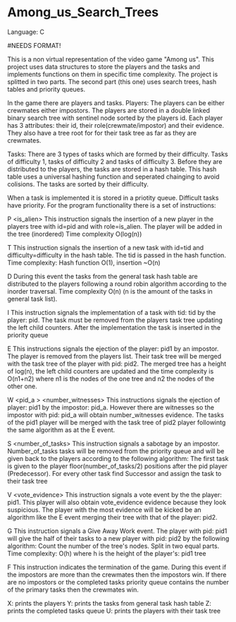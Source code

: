 # Among_us_Search_Trees
Language: C

#NEEDS FORMAT!

This is a non virtual representation of the video game "Among us". This project uses data structures to store the players and the tasks and implements functions on them in specific time complexity. The project is splitted in two parts. The second part (this one) uses search trees, hash tables and priority queues.

In the game there are players and tasks. Players: The players can be either crewmates either impostors. The players are stored in a double linked binary search tree with sentinel node sorted by the players id. Each player has 3 attributes: their id, their role(crewmate/impostor) and their evidence. They also have a tree root for for their task tree as far as they are crewmates.

Tasks: There are 3 types of tasks which are formed by their difficulty. Tasks of difficulty 1, tasks of difficulty 2 and tasks of difficulty 3. Before they are distributed to the players, the tasks are stored in a hash table. This hash table uses a universal hashing function and seperated chainging to avoid colisions. The tasks are sorted by their difficulty.

When a task is implemented it is stored in a priotity queue. Difficult tasks have priority. For the program functionality there is a set of instructions: 

P <pid> <is_alien> This instruction signals the insertion of a new player in the players tree with id=pid and with role=is_alien. The player will be added in the tree (inordered) Time complexity O(log(n))

T <tid> <difficulty> This instruction signals the insertion of a new task with id=tid and difficulty=difficulty in the hash table. The tid is passed in the hash function. Time complexity: Hash function O(1), insertion ~O(n)

D During this event the tasks from the general task hash table are distributed to the players following a round robin algorithm according to the inorder traversal. Time complexity O(n) (n is the amount of the tasks in general task list).

I <pid> <tid> This instruction signals the implementation of a task with tid: tid by the player: pid. The task must be removed from the players task tree updating the left child counters. After the implementation the task is inserted in the priority queue

E <pid1> <pid2> This instructions signals the ejection of the player: pid1 by an impostor. The player is removed from the players list. Their task tree will be merged with the task tree of the player with pid: pid2. The merged tree has a height of log(n), the left child counters are updated and the time complexity is O(n1+n2) where n1 is the nodes of the one tree and n2 the nodes of the other one.

W <pid1> <pid2> <pid_a > <number_witnesses> This instructions signals the ejection of player: pid1 by the impostor: pid_a. However there are witnesses so the impostor with pid: pid_a will obtain number_witnesses evidence. The tasks of the pid1 player will be merged with the task tree of pid2 player followintg the same algorithm as at the E event.

S <number_of_tasks> <pid> This instruction signals a sabotage by an impostor. Number_of_tasks tasks will be removed from the priority queue and will be given back to the players according to the following algorithm: The first task is given to the player floor(number_of_tasks/2) positions after the pid player (Predecessor). For every other task find Successor and assign the task to their task tree

V <pid1> <pid2> <vote_evidence> This instruction signals a vote event by the the player: pid1. This player will also obtain vote_evidence evidence because they look suspicious. The player with the most evidence will be kicked be an algorithm like the E event merging their tree with that of the player: pid2.

G <pid1> <pid2> This instruction signals a Give Away Work event. The player with pid: pid1 will give the half of their tasks to a new player with pid: pid2 by the following algorithm: Count the number of the tree's nodes. Split in two equal parts. Time complexity: O(h) where h is the height of the player's: pid1 tree 

F This instruction indicates the termination of the game. During this event if the impostors are more than the crewmates then the impostors win. If there are no impostors or the completed tasks priority queue contains the number of the primary tasks then the crewmates win.

X: prints the players 
Y: prints the tasks from general task hash table
Z: prints the completed tasks queue
U: prints the players with their task tree
